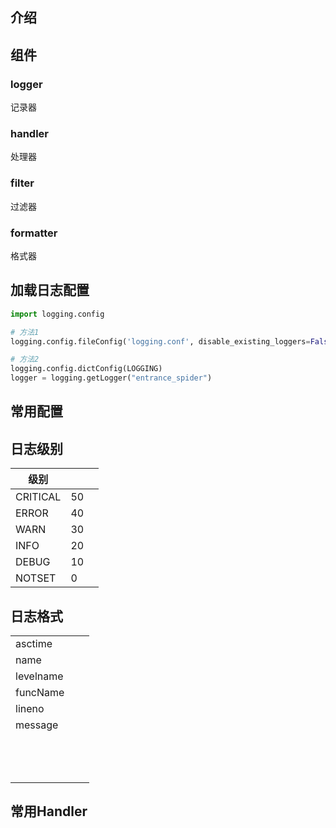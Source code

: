 ## 介绍



## 组件

### logger

记录器

### handler

处理器

### filter

过滤器

### formatter

格式器



## 加载日志配置

```python
import logging.config

# 方法1
logging.config.fileConfig('logging.conf', disable_existing_loggers=False)

# 方法2
logging.config.dictConfig(LOGGING)
logger = logging.getLogger("entrance_spider")
```



## 常用配置



## 日志级别

| 级别     |      |      |
| -------- | ---- | ---- |
| CRITICAL | 50   |      |
| ERROR    | 40   |      |
| WARN     | 30   |      |
| INFO     | 20   |      |
| DEBUG    | 10   |      |
| NOTSET   | 0    |      |



## 日志格式

|           |      |      |
| --------- | ---- | ---- |
| asctime   |      |      |
| name      |      |      |
| levelname |      |      |
| funcName  |      |      |
| lineno    |      |      |
| message   |      |      |
|           |      |      |
|           |      |      |
|           |      |      |
|           |      |      |
|           |      |      |
|           |      |      |
|           |      |      |
|           |      |      |
|           |      |      |
|           |      |      |
|           |      |      |
|           |      |      |
|           |      |      |



## 常用Handler

